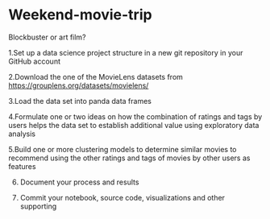 # Weekend-movie-trip
Blockbuster or art film?

1.Set up a data science project structure in a new git repository in your GitHub account

2.Download the one of the MovieLens datasets from
https://grouplens.org/datasets/movielens/

3.Load the data set into panda data frames

4.Formulate one or two ideas on how the combination of ratings and tags by users helps the data set to establish additional value using exploratory data analysis

5.Build one or more clustering models to determine similar movies to recommend using the other ratings and tags of movies by other users as features

6. Document your process and results

7. Commit your notebook, source code, visualizations and other supporting
